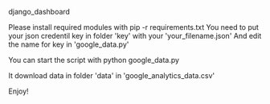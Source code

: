 django_dashboard

Please install required modules with pip -r requirements.txt
You need to put your json credentil key in folder 'key' with your 'your_filename.json'
And edit the name for key in 'google_data.py'

You can start the script with python google_data.py

It download data in folder 'data' in 'google_analytics_data.csv'

Enjoy!
